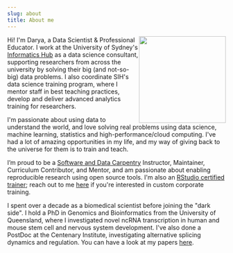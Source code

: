 ```yaml
---
slug: about
title: About me
---
```



<img src="../images/Darya1.jpg" height="200" style="float: right;">

Hi! I'm Darya, a Data Scientist & Professional Educator. I work at the University of Sydney's [Informatics Hub](https://informatics.sydney.edu.au) as a data science consultant, supporting researchers from across the university by solving their big (and not-so-big) data problems. I also coordinate SIH's data science training program, where I mentor staff in best teaching practices, develop and deliver advanced analytics training for researchers.

I'm passionate about using data to understand the world, and love solving real problems using data science, machine learning, statistics and high-performance/cloud computing. I've had a lot of amazing opportunities in my life, and my way of giving back to the universe for them is to train and teach.

I’m proud to be a [Software and Data Carpentry](carpentries.org/) Instructor, Maintainer, Curriculum Contributor, and Mentor, and am passionate about enabling reproducible research using open source tools. I'm also an [RStudio certified trainer](https://education.rstudio.com/trainers/); reach out to me [here](https://daryavanichkina.com/contact/) if you're interested in custom corporate training.

I spent over a decade as a biomedical scientist before joining the "dark side". I hold a PhD in Genomics and Bioinformatics from the University of Queensland, where I investigated novel ncRNA transcription in human and mouse stem cell and nervous system development. I've also done a PostDoc at the Centenary Institute, investigating alternative splicing dynamics and regulation. You can have a look at my papers [here](https://www.ncbi.nlm.nih.gov/pubmed/?term=Vanichkina+D%5BAuthor%5D).
